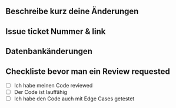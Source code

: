 ## Beschreibe kurz deine Änderungen

## Issue ticket Nummer & link

## Datenbankänderungen

## Checkliste bevor man ein Review requested
- [ ] Ich habe meinen Code reviewed
- [ ] Der Code ist lauffähig
- [ ] Ich habe den Code auch mit Edge Cases getestet
